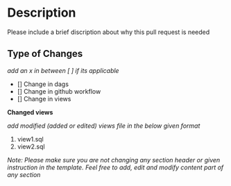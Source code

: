 # Description
Please include a brief discription about why this pull request is needed

## Type of Changes
<em> add an x in between [ ] if its applicable </em> 

- [] Change in dags
- [] Change in github workflow
- [] Change in views



**Changed views**

<em> add modified (added or edited) views file in the below given format</em>

1. view1.sql
2. view2.sql


 


<em> Note: Please make sure you are not changing any section header or given instruction in the template. Feel free to add, edit and modify content part of any section </em>
